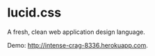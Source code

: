 lucid.css
=====

A fresh, clean web application design language.

Demo: http://intense-crag-8336.herokuapp.com.